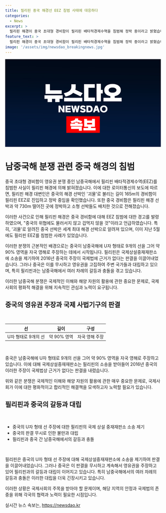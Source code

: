 ```yaml
---
title: 필리핀 중국 해경선 EEZ 침범 사태에 대응하다
categories:
  - News
excerpt: >
  필리핀 해경이 중국 초대형 경비함이 필리핀 배타적경제수역을 침범해 정박 중이라고 밝혔습니다. 중국 선박은 필리핀 EEZ로 진입하고 소형 선박들을 배치했으며 필리핀 해경의 경고에도 불구하고 물러서지 않겠다고 밝혔습니다. 중국은 남중국해 영유권을 주장하며 주변국과 대립하고 있으며, 필리핀과의 갈등은 계속되고 있습니다.
feature_text: >
  필리핀 해경이 중국 초대형 경비함이 필리핀 배타적경제수역을 침범해 정박 중이라고 밝혔습니다. 중국 선박은 필리핀 EEZ로 진입하고 소형 선박들을 배치했으며 필리핀 해경의 경고에도 불구하고 물러서지 않겠다고 밝혔습니다. 중국은 남중국해 영유권을 주장하며 주변국과 대립하고 있으며, 필리핀과의 갈등은 계속되고 있습니다.
image: '/assets/img/newsdao_breakingnews.jpg'
---
```


<p><img src="/assets/img/newsdao_breakingnews.jpg" alt="koreaapp 속보" /></p>

<h1>남중국해 분쟁 관련 중국 해경의 침범</h1>

<p>중국 초대형 경비함이 영유권 분쟁 중인 남중국해에서 필리핀 배타적경제수역(EEZ)를 침범한 사실이 필리핀 해경에 의해 밝혀졌습니다. 이에 대한 로이터통신의 보도에 따르면, 필리핀 해경 대변인은 중국의 해경 선박인 '괴물'로 불리는 길이 165m의 경비함이 필리핀 EEZ로 진입하고 정박 중임을 확인했습니다. 또한 중국 경비함은 필리핀 해경 선박과 약 730m 떨어진 곳에 정박하고 소형 선박들도 배치한 것으로 전해졌습니다.</p>

<p>이러한 사건으로 인해 필리핀 해경은 중국 경비함에 대해 EEZ 침범에 대한 경고를 발령하였으며, "중국의 위협에도 물러서지 않고 겁먹지 않을 것"이라고 언급하였습니다. 특히, '괴물'로 알려진 중국 선박은 세계 최대 해경 선박으로 알려져 있으며, 이미 지난 5월에도 필리핀 EEZ를 침범한 사례가 있었습니다.</p>

<p>이러한 분쟁의 근본적인 배경으로는 중국이 남중국해에 U자 형태로 9개의 선을 그어 약 90% 영역을 자국 영해로 주장하는 데에서 시작됩니다. 필리핀은 국제상설중재재판소에 소송을 제기하여 2016년 중국의 주장이 국제법에 근거가 없다는 판결을 이끌어내었습니다. 그러나 중국은 이를 무시하고 영유권을 고집하여 주변 국가들과 대립하고 있으며, 특히 필리핀과는 남중국해에서 여러 차례의 갈등과 충돌을 겪고 있습니다.</p>

<p>이러한 남중국해 분쟁은 국제적인 이해와 해양 자원의 활용에 관한 중요한 문제로, 국제사회의 평화적 해결을 위해 지속적인 관심과 노력이 요구됩니다.</p>

<h2>중국의 영유권 주장과 국제 사법기구의 판결</h2>

<p data-ke-size="size16">&nbsp;</p>

<table>
<thead>
<tr>
<th style="text-align: center;">선</th>
<th style="text-align: center;">길이</th>
<th style="text-align: center;">구성</th>
</tr>
</thead>
<tbody>
<tr>
<td style="text-align: center;">U자 형태로 9개의 선</td>
<td style="text-align: center;">약 90% 영역</td>
<td style="text-align: center;">자국 영해 주장</td
</tr>
</tbody>
</table>

<p data-ke-size="size16">&nbsp;</p>

<p>중국은 남중국해에 U자 형태로 9개의 선을 그어 약 90% 영역을 자국 영해로 주장하고 있습니다. 이에 대해 국제상설중재재판소는 필리핀의 소송을 받아들어 2016년 중국의 이러한 주장이 국제법상 근거가 없다는 판결을 내렸습니다.</p>

<p>위와 같은 분쟁은 국제적인 이해와 해양 자원의 활용에 관한 매우 중요한 문제로, 국제사회가 이에 대한 평화적이고 합리적인 해결책을 모색하고자 노력할 필요가 있습니다.</p>

<h2>필리핀과 중국의 갈등과 대립</h2>

<p data-ke-size="size16">&nbsp;</p>

<ul>
<li>중국의 U자 형태 선 주장에 대한 필리핀의 국제 상설 중재재판소 소송 제기</li>
<li>중국의 판결 무시로 인한 불만과 대립</li>
<li>필리핀과 중국 간 남중국해에서의 갈등과 충돌</li>
</ul>

<p data-ke-size="size16">&nbsp;</p>

<p>필리핀은 중국의 U자 형태 선 주장에 대해 국제상설중재재판소에 소송을 제기하여 판결을 이끌어내었습니다. 그러나 중국은 이 판결을 무시하고 계속해서 영유권을 주장하고 있어 필리핀과의 갈등과 대립이 이어지고 있습니다. 특히 남중국해에서의 여러 차례의 갈등과 충돌은 이러한 대립을 더욱 긴장시키고 있습니다.</p>

<p>이러한 상황은 국제사회의 주목을 받아야 할 문제이며, 해당 지역의 안정과 국제법의 존중을 위해 각국의 협력과 노력이 필요한 시점입니다.</p>
실시간 뉴스 속보는, <a href="https://newsdao.kr" rel="dofollow">https://newsdao.kr</a>


